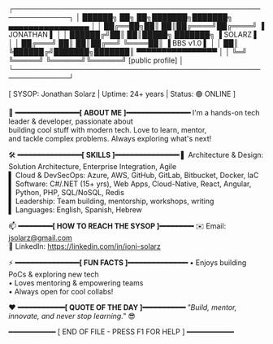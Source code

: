 ┌─────────────────────────────────────────────────────────────┐
│   ██████╗ ██╗   ██╗███████╗███████╗    ▄▄▄▄▄▄▄▄▄▄▄▄▄▄▄▄     │
│   ██╔══██╗██║   ██║██╔════╝██╔════╝    ▐  JONATHAN    ▌     │
│   ██████╔╝██║   ██║█████╗  ███████╗    ▐   SOLARZ     ▌     │
│   ██╔═══╝ ██║   ██║██╔══╝  ╚════██║    ▐   BBS v1.0   ▌     │
│   ██║     ╚██████╔╝███████╗███████║    ▀▀▀▀▀▀▀▀▀▀▀▀▀▀▀▀     │
│   ╚═╝      ╚═════╝ ╚══════╝╚══════╝    [public profile]     │
└─────────────────────────────────────────────────────────────┘

[ SYSOP: Jonathan Solarz | Uptime: 24+ years | Status: 🟢 ONLINE ]

🌟 **━━━━━━━━━━━━━━━[ ABOUT ME ]━━━━━━━━━━━━━━━**
I'm a hands-on tech leader & developer, passionate about  
building cool stuff with modern tech. Love to learn, mentor,  
and tackle complex problems. Always exploring what's next!

🛠️ **━━━━━━━━━━━━━━━[ SKILLS ]━━━━━━━━━━━━━━━**
▌ Architecture & Design: Solution Architecture, Enterprise Integration, Agile  
▌ Cloud & DevSecOps: Azure, AWS, GitHub, GitLab, Bitbucket, Docker, IaC  
▌ Software: C#/.NET (15+ yrs), Web Apps, Cloud-Native, React, Angular,  
▌           Python, PHP, SQL/NoSQL, Redis  
▌ Leadership: Team building, mentorship, workshops, writing  
▌ Languages: English, Spanish, Hebrew  

📫 **━━━━━━━━[ HOW TO REACH THE SYSOP ]━━━━━━━━**
✉️ Email:     jsolarz@gmail.com  
🔗 LinkedIn:  https://linkedin.com/in/ioni-solarz

⚡ **━━━━━━━━━━━━━━━[ FUN FACTS ]━━━━━━━━━━━━━━**
• Enjoys building PoCs & exploring new tech  
• Loves mentoring & empowering teams  
• Always open for cool collabs!  

❤️ **━━━━━━━━━━━[ QUOTE OF THE DAY ]━━━━━━━━━━**
_"Build, mentor, innovate, and never stop learning."_ 😎

━━━━━━━━━━━ [ END OF FILE - PRESS F1 FOR HELP ] ━━━━━━━━━━━
